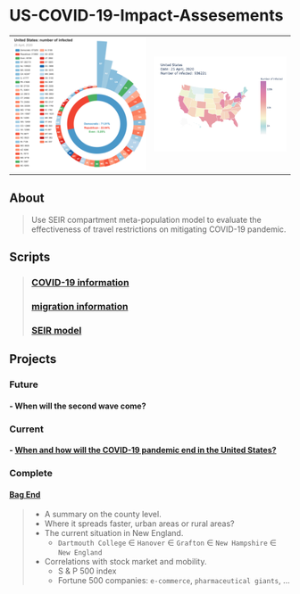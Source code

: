 # US-COVID-19-Impact-Assesements

<table align = "center">
  <tr>
    <th><img width="400" src="./figures/US_rose.png" ></th>
    <th><img width="400" src="./figures/US_map.png" ></th>
  </tr>
</table>



## About

> Use SEIR compartment meta-population model to evaluate the effectiveness of travel restrictions on mitigating COVID-19 pandemic.

## Scripts

> ### [COVID-19 information](./scripts/utils_disease_US.ipynb)
> ### [migration information](./scripts/utils_migration_US.ipynb)
> ### [SEIR model](./scripts/utils_parameters_US.ipynb)

## Projects

### Future

#### - When will the second wave come?

### Current

#### - [When and how will the COVID-19 pandemic end in the United States?](https://fudab.github.io/covid-19/us)

### Complete

#### [Bag End](https://fudab.github.io/covid-19/bag_end_us)

> * A summary on the county level.
> * Where it spreads faster, urban areas or rural areas? 
> * The current situation in New England.
>   * `Dartmouth College` $\in$ `Hanover` $\in$ `Grafton` $\in$ `New Hampshire` $\in$ `New England`
> * Correlations with stock market and mobility.
>   * S & P 500 index
>   * Fortune 500 companies: `e-commerce`, `pharmaceutical giants`, ...





